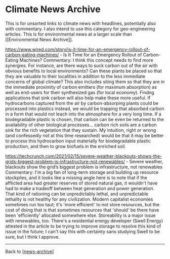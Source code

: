 # Climate News Archive

This is for unsorted links to climate news with headlines, potentially also with commentary.  I also intend to use this category for geo-engineering articles.  This is for environmental news at a larger scale than [[Environmental News Archive]].

https://www.wired.com/story/is-it-time-for-an-emergency-rollout-of-carbon-eating-machines/ - Is It Time for an Emergency Rollout of Carbon-Eating Machines?
Commentary:  I think this concept needs to find more synergies.  For instance, are there ways to suck carbon out of the air with obvious benefits to local environments?  Can these plants be placed so that they are valuable to their localities in addition to the less immediate concerns of global climate?  This also includes siting them so that they are in the immediate proximity of carbon emitters (for maximum absorption) as well as end-users for their synthesized gas (for local economy).  Findng applications that sink carbon will also help make these more useful.  If hydrocarbons captured from the air by carbon-absorping plants could be processed into plastics instead, we would be trapping that absorbed carbon in a form that would not leach into the atmosphere for a very long time.  If a biodegradable plastic is chosen, that carbon can be even be returned to the availability of other biological processes...  carbon rich soils are a carbon sink for the rich vegetation that they sustain.  My intuition, right or wrong (and confessedly not at this time researched) would be that it may be better to process this hydrocarbon input materially for biodegradable plastic production, and then to grow biofuels in the enriched soil.

https://techcrunch.com/2021/02/15/severe-weather-blackouts-shows-the-grids-biggest-problem-is-infrastructure-not-renewables/ - Severe weather, blackouts show the grid’s biggest problem is infrastructure, not renewables
Commentary:  I'm a big fan of long-term storage and building up resource stockpiles, and it looks like a missing angle here is to note that if the afflicted area had greater reserves of stored natural gas, it wouldn't have had to make a tradeoff between heat generation and power generation.  That kind of rationing can be unpredictably lethal, and unpredictable lethality is not healthy for any civilization.  Modern capitalist economies sometimes run too taut; it's 'more efficient' to not store resources, but the cost of doing that is that sometimes resources that 'should' be there have been 'efficiently' allocated somewhere else.  Storeability is a major issue with renewables, too.  There's a residential energy developer (Swell Energy) attested in the article to be trying to improve storage to resolve this kind of issue in the future; I can't say this with certainty sans studying Swell to be sure, but I think I approve.

---
Back to [[news-archive]]

[//begin]: # "Autogenerated link references for markdown compatibility"
[news-archive]: news-archive.md "News Archive"
[//end]: # "Autogenerated link references"
